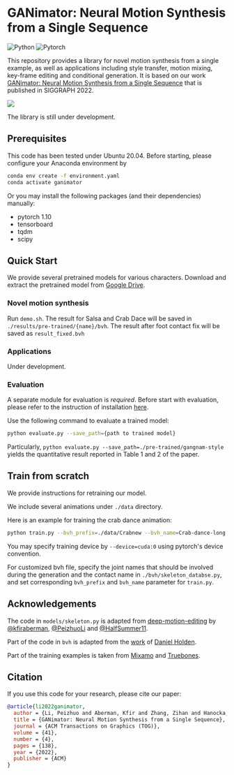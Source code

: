 # GANimator: Neural Motion Synthesis from a Single Sequence

![Python](https://img.shields.io/badge/Python->=3.8-Blue?logo=python)  ![Pytorch](https://img.shields.io/badge/PyTorch->=1.10.0-Red?logo=pytorch)

This repository provides a library for novel motion synthesis from a single example, as well as applications including style transfer, motion mixing, key-frame editing and conditional generation. It is based on our work [GANimator: Neural Motion Synthesis from a Single Sequence](https://peizhuoli.github.io/ganimator/index.html) that is published in SIGGRAPH 2022.

<img src="https://peizhuoli.github.io/ganimator/images/video_teaser_small.gif" slign="center">

The library is still under development.


## Prerequisites

This code has been tested under Ubuntu 20.04. Before starting, please configure your Anaconda environment by
~~~bash
conda env create -f environment.yaml
conda activate ganimator
~~~

Or you may install the following packages (and their dependencies) manually:

- pytorch 1.10
- tensorboard
- tqdm
- scipy

## Quick Start

We provide several pretrained models for various characters. Download and extract the pretrained model from [Google Drive](https://drive.google.com/file/d/1pfX5Okl6vbk7_oDCRsQjtljvRRs22uOZ/view?usp=sharing).

### Novel motion synthesis

Run `demo.sh`. The result for Salsa and Crab Dace will be saved in `./results/pre-trained/{name}/bvh`. The result after foot contact fix will be saved as `result_fixed.bvh`

### Applications

Under development.

### Evaluation

A separate module for evaluation is *required*. Before start with evaluation, please refer to the instruction of installation [here](https://github.com/PeizhuoLi/ganimator-eval-kernel).

Use the following command to evaluate a trained model:

~~~bash
python evaluate.py --save_path={path to trained model}
~~~

Particularly, `python evaluate.py --save_path=./pre-trained/gangnam-style` yields the quantitative result reported in Table 1 and 2 of the paper.

## Train from scratch

We provide instructions for retraining our model.

We include several animations under `./data` directory.

Here is an example for training the crab dance animation:

~~~bash
python train.py --bvh_prefix=./data/Crabnew --bvh_name=Crab-dance-long --save_path={save_path}
~~~

You may specify training device by `--device=cuda:0` using pytorch's device convention.


For customized bvh file, specify the joint names that should be involved during the generation and the contact name in `./bvh/skeleton_databse.py`, and set corresponding `bvh_prefix` and `bvh_name` parameter for `train.py`.


## Acknowledgements

The code in `models/skeleton.py` is adapted from [deep-motion-editing](https://github.com/DeepMotionEditing/deep-motion-editing) by [@kfiraberman](https://github.com/kfiraberman), [@PeizhuoLi](https://github.com/PeizhuoLi) and [@HalfSummer11](https://github.com/HalfSummer11).

Part of the code in `bvh` is adapted from the [work](https://theorangeduck.com/media/uploads/other_stuff/motionsynth_code.zip) of [Daniel Holden](https://theorangeduck.com/page/publications).

Part of the training examples is taken from [Mixamo](http://mixamo.com) and [Truebones](https://truebones.gumroad.com).


## Citation

If you use this code for your research, please cite our paper:

~~~bibtex
@article{li2022ganimator,
  author = {Li, Peizhuo and Aberman, Kfir and Zhang, Zihan and Hanocka, Rana and Sorkine-Hornung, Olga },
  title = {GANimator: Neural Motion Synthesis from a Single Sequence},
  journal = {ACM Transactions on Graphics (TOG)},
  volume = {41},
  number = {4},
  pages = {138},
  year = {2022},
  publisher = {ACM}
}
~~~
